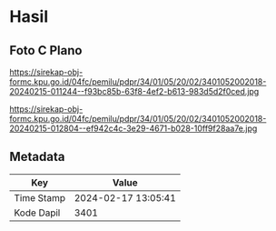 # Hasil

## Foto C Plano

https://sirekap-obj-formc.kpu.go.id/04fc/pemilu/pdpr/34/01/05/20/02/3401052002018-20240215-011244--f93bc85b-63f8-4ef2-b613-983d5d2f0ced.jpg

https://sirekap-obj-formc.kpu.go.id/04fc/pemilu/pdpr/34/01/05/20/02/3401052002018-20240215-012804--ef942c4c-3e29-4671-b028-10ff9f28aa7e.jpg


## Metadata

| Key        | Value               |
| ---------- | ------------------- |
| Time Stamp | 2024-02-17 13:05:41 |
| Kode Dapil | 3401                |



